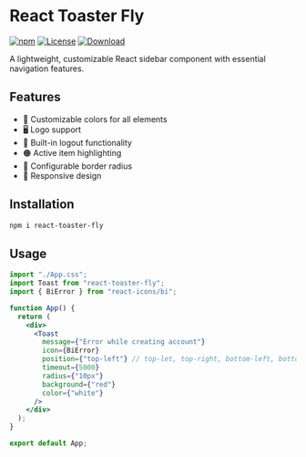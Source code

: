 # React Toaster Fly

[![npm][version]][npm-url]
[![License][license]][npm-url]
[![Download][download]][npm-url]

[version]: https://img.shields.io/npm/v/react-toaster-fly.svg?style=flat-square
[license]: https://img.shields.io/github/license/your-username/react-toaster-fly?style=flat-square
[download]: https://img.shields.io/npm/dt/react-toaster-fly?style=flat-square
[npm-url]: https://www.npmjs.com/package/react-toaster-fly

A lightweight, customizable React sidebar component with essential navigation features.

## Features

- 🎨 Customizable colors for all elements
- 🖥️ Logo support
- 🔘 Built-in logout functionality
- 🟠 Active item highlighting
- 🔳 Configurable border radius
- 📱 Responsive design

## Installation

```bash
npm i react-toaster-fly
```

## Usage

```jsx
import "./App.css";
import Toast from "react-toaster-fly";
import { BiError } from "react-icons/bi";

function App() {
  return (
    <div>
      <Toast
        message={"Error while creating account"}
        icon={BiError}
        position={"top-left"} // top-let, top-right, bottom-left, bottom-right
        timeout={5000}
        radius={"10px"}
        background={"red"}
        color={"white"}
      />
    </div>
  );
}

export default App;
```
